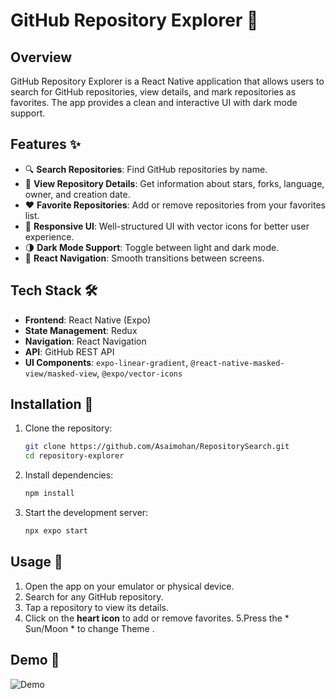 # GitHub Repository Explorer 📂

## Overview

GitHub Repository Explorer is a React Native application that allows users to search for GitHub repositories, view details, and mark repositories as favorites. The app provides a clean and interactive UI with dark mode support.

## Features ✨

- 🔍 **Search Repositories**: Find GitHub repositories by name.
- 📑 **View Repository Details**: Get information about stars, forks, language, owner, and creation date.
- ❤️ **Favorite Repositories**: Add or remove repositories from your favorites list.
- 🎨 **Responsive UI**: Well-structured UI with vector icons for better user experience.
- 🌗 **Dark Mode Support**: Toggle between light and dark mode.
- 🔄 **React Navigation**: Smooth transitions between screens.

## Tech Stack 🛠

- **Frontend**: React Native (Expo)
- **State Management**: Redux
- **Navigation**: React Navigation
- **API**: GitHub REST API
- **UI Components**: `expo-linear-gradient`, `@react-native-masked-view/masked-view`, `@expo/vector-icons`

## Installation 🚀

1. Clone the repository:
   ```sh
   git clone https://github.com/Asaimohan/RepositorySearch.git
   cd repository-explorer
   ```
2. Install dependencies:
   ```sh
   npm install
   ```
3. Start the development server:
   ```sh
   npx expo start
   ```

## Usage 📱

1. Open the app on your emulator or physical device.
2. Search for any GitHub repository.
3. Tap a repository to view its details.
4. Click on the **heart icon** to add or remove favorites.
5.Press the * Sun/Moon * to change Theme .

## Demo 🎥

![Demo](assets/images/Demo.gif)









